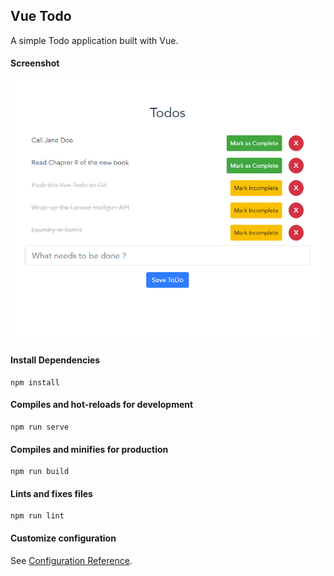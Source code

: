 ## Vue Todo

A simple Todo application built with Vue. 

#### Screenshot
![enter image description here](https://raw.githubusercontent.com/oluwaseye/vue-todo/master/todo.png)
#### Install Dependencies

    npm install
#### Compiles and hot-reloads for development

    npm run serve
#### Compiles and minifies for production

    npm run build
    
#### Lints and fixes files
```
npm run lint
```

#### Customize configuration
See [Configuration Reference](https://cli.vuejs.org/config/).